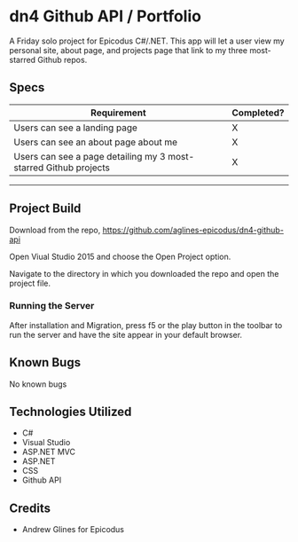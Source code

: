 # dn4 Github API / Portfolio

A Friday solo project for Epicodus C#/.NET.
This app will let a user view my personal site, about page, and projects page that link to my three most-starred Github repos.

## Specs
|Requirement|Completed?|
|---|---|
| Users can see a landing page | X |
| Users can see an about page about me | X |
| Users can see a page detailing my 3 most-starred Github projects | X |

<hr>

## Project Build

Download from the repo, https://github.com/aglines-epicodus/dn4-github-api

Open Viual Studio 2015 and choose the Open Project option.

Navigate to the directory in which you downloaded the repo and open the project file.


### Running the Server

After installation and Migration, press f5 or the play button in the toolbar to run the server and have the site appear in your default browser.

## Known Bugs

No known bugs

## Technologies Utilized

* C#
* Visual Studio
* ASP.NET MVC
* ASP.NET
* CSS
* Github API

## Credits

* Andrew Glines for Epicodus
